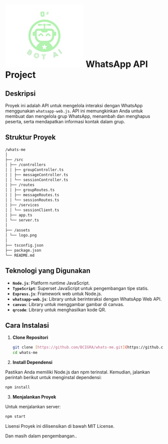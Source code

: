 # <img src="assets/logo.png" alt="Logo" width="250" height="200"> WhatsApp API Project

## Deskripsi

Proyek ini adalah API untuk mengelola interaksi dengan WhatsApp menggunakan `whatsapp-web.js`. API ini memungkinkan Anda untuk membuat dan mengelola grup WhatsApp, menambah dan menghapus peserta, serta mendapatkan informasi kontak dalam grup.

## Struktur Proyek
```
/whats-me
│
├── /src
│ ├── /controllers
│ │ ├── groupController.ts
│ │ ├── messageController.ts
│ │ └── sessionController.ts
│ ├── /routes
│ │ ├── groupRoutes.ts
│ │ ├── messageRoutes.ts
│ │ └── sessionRoutes.ts
│ ├── /services
│ │ └── sessionClient.ts
│ ├── app.ts
│ └── server.ts
│
├── /assets
│ └── logo.png
│
├── tsconfig.json
├── package.json
└── README.md
```


## Teknologi yang Digunakan

- **`Node.js`**: Platform runtime JavaScript.
- **`TypeScript`**: Superset JavaScript untuk pengembangan tipe statis.
- **`Express.js`**: Framework web untuk Node.js.
- **`whatsapp-web.js`**: Library untuk berinteraksi dengan WhatsApp Web API.
- **`canvas`**: Library untuk menggambar gambar di canvas.
- **`qrcode`**: Library untuk menghasilkan kode QR.

## Cara Instalasi

1. **Clone Repositori**

   ```bash
   git clone [https://github.com/BCIGRA/whats-me.git](https://github.com/BCIGRA/whats-me.git)
   cd whats-me
   ```

2. **Install Dependensi**

Pastikan Anda memiliki Node.js dan npm terinstal. Kemudian, jalankan perintah berikut untuk menginstal dependensi:
```bash
npm install
```
3. **Menjalankan Proyek**

Untuk menjalankan server:
```bash
npm start
```
Lisensi
Proyek ini dilisensikan di bawah MIT License.

Dan masih dalam pengembangan..
